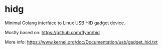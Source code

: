 # hidg
Minimal Golang interface to Linux USB HID gadget device.

Mostly based on:
https://github.com/flynn/hid

More info:
https://www.kernel.org/doc/Documentation/usb/gadget_hid.txt
